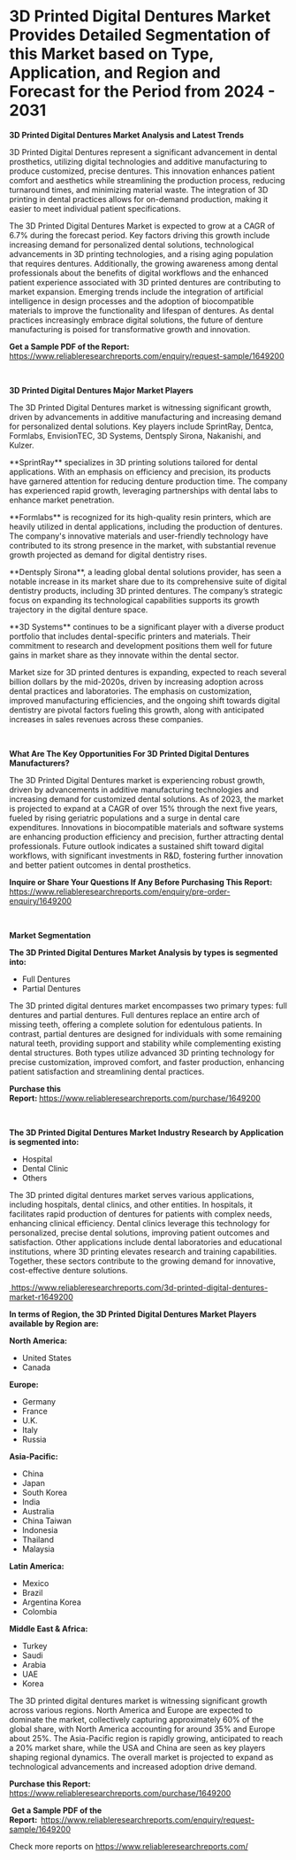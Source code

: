 <p><h1>3D Printed Digital Dentures Market Provides Detailed Segmentation of this Market based on Type, Application, and Region and Forecast for the Period from 2024 - 2031</h1></p><p><strong>3D Printed Digital Dentures Market Analysis and Latest Trends</strong></p>
<p><p>3D Printed Digital Dentures represent a significant advancement in dental prosthetics, utilizing digital technologies and additive manufacturing to produce customized, precise dentures. This innovation enhances patient comfort and aesthetics while streamlining the production process, reducing turnaround times, and minimizing material waste. The integration of 3D printing in dental practices allows for on-demand production, making it easier to meet individual patient specifications.</p><p>The 3D Printed Digital Dentures Market is expected to grow at a CAGR of 6.7% during the forecast period. Key factors driving this growth include increasing demand for personalized dental solutions, technological advancements in 3D printing technologies, and a rising aging population that requires dentures. Additionally, the growing awareness among dental professionals about the benefits of digital workflows and the enhanced patient experience associated with 3D printed dentures are contributing to market expansion. Emerging trends include the integration of artificial intelligence in design processes and the adoption of biocompatible materials to improve the functionality and lifespan of dentures. As dental practices increasingly embrace digital solutions, the future of denture manufacturing is poised for transformative growth and innovation.</p></p>
<p><strong>Get a Sample PDF of the Report:&nbsp;</strong> <a href="https://www.reliableresearchreports.com/enquiry/request-sample/1649200?utm_campaign=1512&utm_medium=2&utm_source=Github&utm_content=ia&utm_term=29122024&utm_id=3d-printed-digital-dentures">https://www.reliableresearchreports.com/enquiry/request-sample/1649200</a></p>
<p>&nbsp;</p>
<p><strong>3D Printed Digital Dentures Major Market Players</strong></p>
<p><p>The 3D Printed Digital Dentures market is witnessing significant growth, driven by advancements in additive manufacturing and increasing demand for personalized dental solutions. Key players include SprintRay, Dentca, Formlabs, EnvisionTEC, 3D Systems, Dentsply Sirona, Nakanishi, and Kulzer.</p><p>**SprintRay** specializes in 3D printing solutions tailored for dental applications. With an emphasis on efficiency and precision, its products have garnered attention for reducing denture production time. The company has experienced rapid growth, leveraging partnerships with dental labs to enhance market penetration.</p><p>**Formlabs** is recognized for its high-quality resin printers, which are heavily utilized in dental applications, including the production of dentures. The company's innovative materials and user-friendly technology have contributed to its strong presence in the market, with substantial revenue growth projected as demand for digital dentistry rises.</p><p>**Dentsply Sirona**, a leading global dental solutions provider, has seen a notable increase in its market share due to its comprehensive suite of digital dentistry products, including 3D printed dentures. The company’s strategic focus on expanding its technological capabilities supports its growth trajectory in the digital denture space.</p><p>**3D Systems** continues to be a significant player with a diverse product portfolio that includes dental-specific printers and materials. Their commitment to research and development positions them well for future gains in market share as they innovate within the dental sector.</p><p>Market size for 3D printed dentures is expanding, expected to reach several billion dollars by the mid-2020s, driven by increasing adoption across dental practices and laboratories. The emphasis on customization, improved manufacturing efficiencies, and the ongoing shift towards digital dentistry are pivotal factors fueling this growth, along with anticipated increases in sales revenues across these companies.</p></p>
<p>&nbsp;</p>
<p><strong>What Are The Key Opportunities For 3D Printed Digital Dentures Manufacturers?</strong></p>
<p><p>The 3D Printed Digital Dentures market is experiencing robust growth, driven by advancements in additive manufacturing technologies and increasing demand for customized dental solutions. As of 2023, the market is projected to expand at a CAGR of over 15% through the next five years, fueled by rising geriatric populations and a surge in dental care expenditures. Innovations in biocompatible materials and software systems are enhancing production efficiency and precision, further attracting dental professionals. Future outlook indicates a sustained shift toward digital workflows, with significant investments in R&D, fostering further innovation and better patient outcomes in dental prosthetics.</p></p>
<p><strong>Inquire or Share Your Questions If Any Before Purchasing This Report:</strong> <a href="https://www.reliableresearchreports.com/enquiry/pre-order-enquiry/1649200?utm_campaign=1512&utm_medium=2&utm_source=Github&utm_content=ia&utm_term=29122024&utm_id=3d-printed-digital-dentures">https://www.reliableresearchreports.com/enquiry/pre-order-enquiry/1649200</a></p>
<p>&nbsp;</p>
<p><strong>Market Segmentation</strong></p>
<p><strong>The 3D Printed Digital Dentures Market Analysis by types is segmented into:</strong></p>
<p><ul><li>Full Dentures</li><li>Partial Dentures</li></ul></p>
<p><p>The 3D printed digital dentures market encompasses two primary types: full dentures and partial dentures. Full dentures replace an entire arch of missing teeth, offering a complete solution for edentulous patients. In contrast, partial dentures are designed for individuals with some remaining natural teeth, providing support and stability while complementing existing dental structures. Both types utilize advanced 3D printing technology for precise customization, improved comfort, and faster production, enhancing patient satisfaction and streamlining dental practices.</p></p>
<p><strong>Purchase this Report:&nbsp;</strong><a href="https://www.reliableresearchreports.com/purchase/1649200?utm_campaign=1512&utm_medium=2&utm_source=Github&utm_content=ia&utm_term=29122024&utm_id=3d-printed-digital-dentures">https://www.reliableresearchreports.com/purchase/1649200</a></p>
<p>&nbsp;</p>
<p><strong>The 3D Printed Digital Dentures Market Industry Research by Application is segmented into:</strong></p>
<p><ul><li>Hospital</li><li>Dental Clinic</li><li>Others</li></ul></p>
<p><p>The 3D printed digital dentures market serves various applications, including hospitals, dental clinics, and other entities. In hospitals, it facilitates rapid production of dentures for patients with complex needs, enhancing clinical efficiency. Dental clinics leverage this technology for personalized, precise dental solutions, improving patient outcomes and satisfaction. Other applications include dental laboratories and educational institutions, where 3D printing elevates research and training capabilities. Together, these sectors contribute to the growing demand for innovative, cost-effective denture solutions.</p></p>
<p><a href="https://www.reliableresearchreports.com/3d-printed-digital-dentures-market-r1649200?utm_campaign=1512&utm_medium=2&utm_source=Github&utm_content=ia&utm_term=29122024&utm_id=3d-printed-digital-dentures">&nbsp;https://www.reliableresearchreports.com/3d-printed-digital-dentures-market-r1649200</a></p>
<p><strong>In terms of Region, the 3D Printed Digital Dentures Market Players available by Region are:</strong></p>
<p>
    <p> <strong> North America: </strong>
        <ul>
            <li>United States</li>
            <li>Canada</li>
        </ul>
        </p> 
    <p> <strong> Europe: </strong>
        <ul>
            <li>Germany</li>
            <li>France</li>
            <li>U.K.</li>
            <li>Italy</li>
            <li>Russia</li>
        </ul>
        </p> 
    <p> <strong> Asia-Pacific: </strong>
        <ul>
            <li>China</li>
            <li>Japan</li>
            <li>South Korea</li>
            <li>India</li>
            <li>Australia</li>
            <li>China Taiwan</li>
            <li>Indonesia</li>
            <li>Thailand</li>
            <li>Malaysia</li>
        </ul>
        </p> 
    <p> <strong> Latin America: </strong>
        <ul>
            <li>Mexico</li>
            <li>Brazil</li>
            <li>Argentina Korea</li>
            <li>Colombia</li>
        </ul>
        </p> 
    <p> <strong> Middle East & Africa: </strong>
        <ul>
            <li>Turkey</li>
            <li>Saudi</li>
            <li>Arabia</li>
            <li>UAE</li>
            <li>Korea</li>
        </ul>
    </p>
    </p>
<p><p>The 3D printed digital dentures market is witnessing significant growth across various regions. North America and Europe are expected to dominate the market, collectively capturing approximately 60% of the global share, with North America accounting for around 35% and Europe about 25%. The Asia-Pacific region is rapidly growing, anticipated to reach a 20% market share, while the USA and China are seen as key players shaping regional dynamics. The overall market is projected to expand as technological advancements and increased adoption drive demand.</p></p>
<p><strong>Purchase this Report: </strong><a href="https://www.reliableresearchreports.com/purchase/1649200?utm_campaign=1512&utm_medium=2&utm_source=Github&utm_content=ia&utm_term=29122024&utm_id=3d-printed-digital-dentures">https://www.reliableresearchreports.com/purchase/1649200</a></p>
<p>&nbsp;<strong>Get a Sample PDF of the Report:&nbsp;&nbsp;</strong><a href="https://www.reliableresearchreports.com/enquiry/request-sample/1649200?utm_campaign=1512&utm_medium=2&utm_source=Github&utm_content=ia&utm_term=29122024&utm_id=3d-printed-digital-dentures">https://www.reliableresearchreports.com/enquiry/request-sample/1649200</a></p>
<p><strong></strong></p>
<p>Check more reports on <a href="https://www.reliableresearchreports.com/?utm_campaign=1512&utm_medium=2&utm_source=Github&utm_content=ia&utm_term=29122024&utm_id=3d-printed-digital-dentures">https://www.reliableresearchreports.com/</a></p>